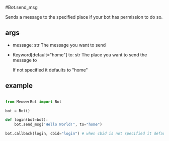 #Bot.send_msg

Sends a message to the specified place if your bot has permission to do so.

## args

- message: str
  The message you want to send

- Keyword[default="home"] to: str
  The place you want to send the message to

  If not specified it defaults to "home"


## example

```py

from MeowerBot import Bot

bot = Bot()

def login(bot=bot):
	bot.send_msg("Hello World!", to="home")

bot.callback(login, cbid="login") # when cbid is not specified it defaults to the function name (in this case "login")

```
